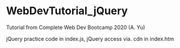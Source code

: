 # WebDevTutorial_jQuery
Tutorial from Complete Web Dev Bootcamp 2020 (A. Yu)

jQuery practice code in index.js,
jQuery access via. cdn in index.htm
